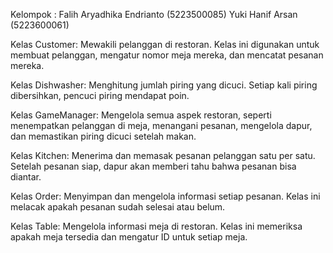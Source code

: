 Kelompok : 
Falih Aryadhika Endrianto (5223500085)
Yuki Hanif Arsan  (5223600061)

Kelas Customer: Mewakili pelanggan di restoran. Kelas ini digunakan untuk membuat pelanggan, mengatur nomor meja mereka, dan mencatat pesanan mereka.

Kelas Dishwasher: Menghitung jumlah piring yang dicuci. Setiap kali piring dibersihkan, pencuci piring mendapat poin.

Kelas GameManager: Mengelola semua aspek restoran, seperti menempatkan pelanggan di meja, menangani pesanan, mengelola dapur, dan memastikan piring dicuci setelah makan.

Kelas Kitchen: Menerima dan memasak pesanan pelanggan satu per satu. Setelah pesanan siap, dapur akan memberi tahu bahwa pesanan bisa diantar.

Kelas Order: Menyimpan dan mengelola informasi setiap pesanan. Kelas ini melacak apakah pesanan sudah selesai atau belum.

Kelas Table: Mengelola informasi meja di restoran. Kelas ini memeriksa apakah meja tersedia dan mengatur ID untuk setiap meja.

